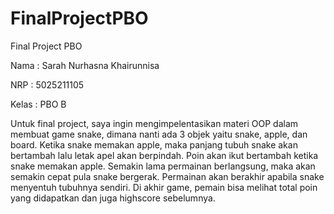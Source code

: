 # FinalProjectPBO
Final Project PBO

Nama  : Sarah Nurhasna Khairunnisa

NRP   : 5025211105

Kelas : PBO B

Untuk final project, saya ingin mengimpelentasikan materi OOP dalam membuat game snake, dimana nanti ada 3 objek yaitu snake, apple, dan board. Ketika snake memakan apple, maka panjang tubuh snake akan bertambah lalu letak apel akan berpindah. Poin akan ikut bertambah ketika snake memakan apple. Semakin lama permainan berlangsung, maka akan semakin cepat pula snake bergerak. Permainan akan berakhir apabila snake menyentuh tubuhnya sendiri. Di akhir game, pemain bisa melihat total poin yang didapatkan dan juga highscore sebelumnya.
